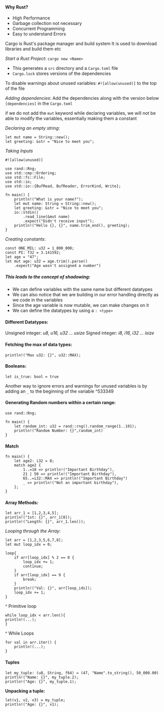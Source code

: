 #### Why Rust?
- High Performance
- Garbage collection not necessary
- Concurrent Programming
- Easy to understand Errors

Cargo is Rust's package manager and build system
It is used to download libraries and build them etc

*Start a Rust Project*: `cargo new <Name>`
- This generates a `src` directory and a `Cargo.toml` file
- `Cargo.lock` stores versions of the dependencies

To disable warnings about unused variables:
`#![allow(unused)]` to the top of the file

*Adding dependencies*: Add the dependencies along with the version below `[dependencies]` in the `Cargo.toml`

 if we do not add the `mut` keyword while declaring variables, we will not be able to modify the variables, essentially making them a constant

*Declaring an empty string*: 
```
let mut name = String::new();
let greeting: &str = "Nice to meet you";
```

*Taking Inputs*
```
#![allow(unused)]

use rand::Rng;
use std::cmp::Ordering;
use std::fs::File;
use std::io;
use std::io::{BufRead, BufReader, ErrorKind, Write};

fn main() {
    println!("What is your name?");
    let mut name: String = String::new();
    let greeting: &str = "Nice to meet you";
    io::stdin()
        .read_line(&mut name)
        .expect("Didn't receive input");
    println!("Hello {}, {}", name.trim_end(), greeting);
}
```

*Creating constants*:
```
const ONE_MIL: u32 = 1_000_000;
const PI: f32 = 3.141592;
let age = "47";
let mut age: u32 = age.trim().parse()
	.expect("Age wasn't assigned a number")
```

##### This leads to the concept of **shadowing**:
- We can define variables with the same name but different datatypes
- We can also notice that we are building in our error handling directly as we code in the variables
- Since the age variable is now mutable, we can make changes on it
- We can define the datatypes by using a `: <type>`

#### Different Datatypes:
 Unsigned integer: *u8, u16, u32 ... usize*
 Signed integer: *i8, i16, i32 ... isize*

#### Fetching the max of data types:
```
println!("Max u32: {}", u32::MAX);
```

#### Booleans:
```
let is_true: bool = true
```

Another way to ignore errors and warnings for unused variables is by adding an `_` to the beginning of the variable ^533349

#### Generating Random numbers within a certain range:
```
use rand::Rng;

fn main() {
	let random_int: u32 = rand::rng().random_range(1..101);
	println!("Random Number: {}",random_int)
}
```

#### Match 
```
fn main() {
	let age2: i32 = 8;
	match age2 {
		1..=18 => println!("Important Birthday"),
		21 | 50 => println!("Important Birthday"),
		65..=i32::MAX => println!("Important Birthday")
		_ => println!("Not an important birthday"),
	};
}
```

#### Array Methods:
```
let arr_1 = [1,2,3,4,5];
println!("1st: {}", arr_1[0]);
println!("Length: {}", arr_1.len());
```

*Looping through the Array*:
```
let arr = [1,2,3,5,6,7,8];
let mut loop_idx = 0;

loop{
	if arr[loop_idx] % 2 == 0 {
		loop_idx += 1;
		continue;
	}
	if arr[loop_idx] == 9 {
		break;
	}
	println!("Val: {}", arr[loop_ids]);
	loop_idx += 1;
}
```
^ Primitive loop

```
while loop_idx < arr.len(){
println!(...);
}
```
^ While Loops

```
for val in arr.iter() {
	println!(...);
}
```

#### Tuples
```
let my_tuple: (u8, String, f64) = (47, "Name".to_string(), 50_000.00)
println!("Name: {}", my_tuple.2);
println!("Age: {}", my_tuple.1);
```

**Unpacking a tuple:**
```
let(v1, v2, v3) = my_tuple;
println!("Age: {}", v1);
```
